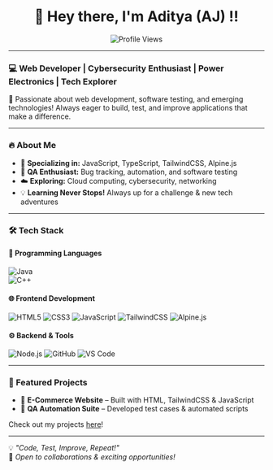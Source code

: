 <h1 align="center">👋 Hey there, I'm Aditya (AJ) !!</h1> 


<p align="center">
  <img src="https://komarev.com/ghpvc/?username=AJ-Adi&color=blue" alt="Profile Views"/>
</p>

---

### 💻 Web Developer | Cybersecurity Enthusiast | Power Electronics | Tech Explorer  

🚀 Passionate about web development, software testing, and emerging technologies! Always eager to build, test, and improve applications that make a difference.  

---

### 🔥 About Me  
- 🎯 **Specializing in:** JavaScript, TypeScript, TailwindCSS, Alpine.js  
- 🔎 **QA Enthusiast:** Bug tracking, automation, and software testing  
- ☁️ **Exploring:** Cloud computing, cybersecurity, networking  
- 💡 **Learning Never Stops!** Always up for a challenge & new tech adventures  

---

### 🛠️ Tech Stack  

#### 🚀 Programming Languages  
![Java](https://img.shields.io/badge/Java-ED8B00?style=for-the-badge&logo=java&logoColor=white)  
![C++](https://img.shields.io/badge/C%2B%2B-00599C?style=for-the-badge&logo=c%2B%2B&logoColor=white)  

#### 🌐 Frontend Development  
![HTML5](https://img.shields.io/badge/HTML5-E34F26?style=for-the-badge&logo=html5&logoColor=white)  ![CSS3](https://img.shields.io/badge/CSS3-1572B6?style=for-the-badge&logo=css3&logoColor=white)  ![JavaScript](https://img.shields.io/badge/JavaScript-F7DF1E?style=for-the-badge&logo=javascript&logoColor=black)  ![TailwindCSS](https://img.shields.io/badge/TailwindCSS-38B2AC?style=for-the-badge&logo=tailwind-css&logoColor=white)  ![Alpine.js](https://img.shields.io/badge/Alpine.js-8BC34A?style=for-the-badge&logo=alpine.js&logoColor=white)  

#### ⚙️ Backend & Tools  
![Node.js](https://img.shields.io/badge/Node.js-339933?style=for-the-badge&logo=nodedotjs&logoColor=white)  ![GitHub](https://img.shields.io/badge/GitHub-181717?style=for-the-badge&logo=github&logoColor=white)  ![VS Code](https://img.shields.io/badge/VSCode-007ACC?style=for-the-badge&logo=visualstudiocode&logoColor=white)  

---

### 📌 Featured Projects  
- 🔹 **E-Commerce Website** – Built with HTML, TailwindCSS & JavaScript  
- 🔹 **QA Automation Suite** – Developed test cases & automated scripts    

Check out my projects [here](https://github.com/AJ-Adi?tab=repositories)!  

---

💡 _"Code, Test, Improve, Repeat!"_  
🚀 _Open to collaborations & exciting opportunities!_
